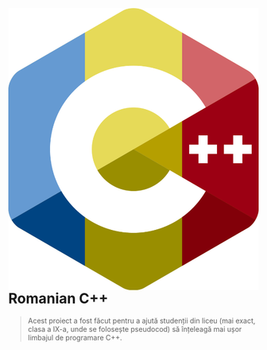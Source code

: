 <img src="assets/logo.png" align="right" />

# Romanian C++
> Acest proiect a fost făcut pentru a ajută studenții din liceu (mai exact, clasa a IX-a, unde se folosește pseudocod) să înțeleagă mai ușor limbajul de programare C++.